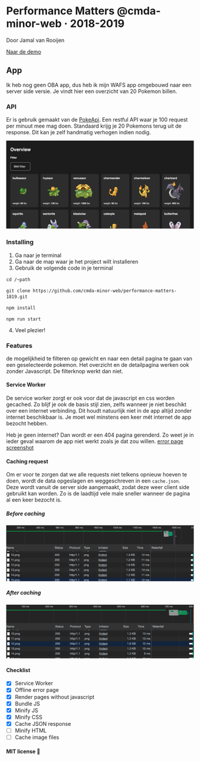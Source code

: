 # Performance Matters @cmda-minor-web · 2018-2019
Door Jamal van Rooijen

<!-- Add a link to your live demo in Github Pages 🌐-->
[Naar de demo](#)

<!-- ☝️ replace this description with a description of your own work -->
## App
Ik heb nog geen OBA app, dus heb ik mijn WAFS app omgebouwd naar een server side versie. Je vindt hier een overzicht van 20 Pokemon billen.

<!-- What external data source is featured in your project and what are its properties 🌠 -->
 ### API
 Er is gebruik gemaakt van de [PokeApi](pokeapi.co). Een restful API waar je 100 request per minuut mee mag doen. Standaard krijg je 20 Pokemons terug uit de response. Dit kan je zelf handmatig verhogen indien nodig.

<!-- Add a nice image here at the end of the week, showing off your shiny frontend 📸 -->
![Shiny Pokemon app frontend screenshot](public/img/shiny_frontend.png)

<!-- How about a section that describes how to install this project? 🤓 -->
### Installing
1. Ga naar je terminal
2. Ga naar de map waar je het project wilt installeren
3. Gebruik de volgende code in je terminal

```
cd /~path
```
```
git clone https://github.com/cmda-minor-web/performance-matters-1819.git
```
```
npm install
```
```
npm run start
```

4. Veel plezier!

<!-- ...but how does one use this project? What are its features 🤔 -->
### Features
 de mogelijkheid te filteren op gewicht en naar een detail pagina te gaan van een geselecteerde pokemon. Het overzicht en de detailpagina werken ook zonder Javascript. De filterknop werkt dan niet.

#### Service Worker
De service worker zorgt er ook voor dat de javascript en css worden gecached. Zo blijf je ook de basis stijl zien, zelfs wanneer je niet beschikt over een internet verbinding. Dit houdt natuurlijk niet in de app altijd zonder internet beschikbaar is. Je moet wel minstens een keer mét internet de app bezocht hebben.

 Heb je geen internet? Dan wordt er een 404 pagina gerenderd. Zo weet je in ieder geval waarom de app niet werkt zoals je dat zou willen.
 [error page screenshot](public/img/error_screenshot.png)

 #### Caching request
 Om er voor te zorgen dat we alle requests niet telkens opnieuw hoeven te doen, wordt de data opgeslagen en weggeschreven in een `cache.json`. Deze wordt vanuit de server side aangemaakt, zodat deze weer client side gebruikt kan worden. Zo is de laadtijd vele male sneller wanneer de pagina al een keer bezocht is.

##### Before caching
 ![caching before](public/img/caching_before.png)

##### After caching
 ![caching after](public/img/caching_after.png)

<!-- Maybe a checklist of done stuff and stuff still on your wishlist? ✅ -->
#### Checklist
- [x] Service Worker
- [x] Offline error page
- [x] Render pages without javascript
- [x] Bundle JS
- [x] Minify JS
- [x] Minify CSS
- [x] Cache JSON response
- [ ] Minify HTML
- [ ] Cache image files

<!-- How about a license here? 📜 (or is it a licence?) 🤷 -->
#### MIT license 🧾